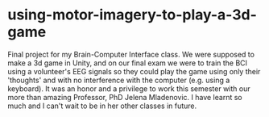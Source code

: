 # using-motor-imagery-to-play-a-3d-game
Final project for my Brain-Computer Interface class. We were supposed to make a 3d game in Unity, and on our final exam we were to train the BCI using a volunteer's EEG signals so they could play the game using only their 'thoughts' and with no interference with the computer (e.g. using a keyboard). It was an honor and a privilege to work this semester with our more than amazing Professor, PhD Jelena Mladenovic. I have learnt so much and I can't wait to be in her other classes in future.  
